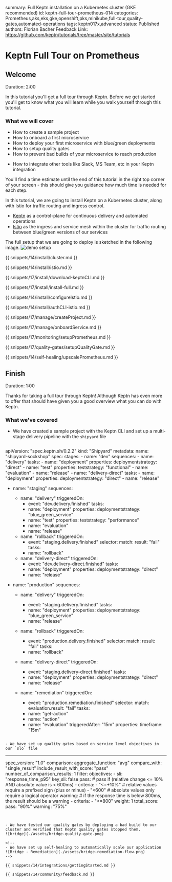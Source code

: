 summary: Full Keptn installation on a Kubernetes cluster (GKE recommended)
id: keptn-full-tour-prometheus-014
categories: Prometheus,aks,eks,gke,openshift,pks,minikube,full-tour,quality-gates,automated-operations
tags: keptn017x,advanced
status: Published 
authors: Florian Bacher
Feedback Link: https://github.com/keptn/tutorials/tree/master/site/tutorials


# Keptn Full Tour on Prometheus

## Welcome
Duration: 2:00 

In this tutorial you'll get a full tour through Keptn. Before we get started you'll get to know what you will learn while you walk yourself through this tutorial.

### What we will cover
- How to create a sample project
- How to onboard a first microservice
- How to deploy your first microservice with blue/green deployments
- How to setup quality gates 
- How to prevent bad builds of your microservice to reach production
<!--  How to automatically scale your microservice with Keptn -->
- How to integrate other tools like Slack, MS Team, etc in your Keptn integration

You'll find a time estimate until the end of this tutorial in the right top corner of your screen - this should give you guidance how much time is needed for each step.


In this tutorial, we are going to install Keptn on a Kubernetes cluster, along with Istio for traffic routing and ingress control.

- [Keptn](https://keptn.sh) as a control-plane for continuous delivery and automated operations
- [Istio](https://istio.io) as the ingress and service mesh within the cluster for traffic routing between blue/green versions of our services

The full setup that we are going to deploy is sketched in the following image.
![demo setup](./assets/full-tour-prometheus.png)

{{ snippets/14/install/cluster.md }}

{{ snippets/14/install/istio.md }}

{{ snippets/17/install/download-keptnCLI.md }}

{{ snippets/17/install/install-full.md }}

{{ snippets/14/install/configureIstio.md }}

{{ snippets/14/install/authCLI-istio.md }}

{{ snippets/17/manage/createProject.md }}

{{ snippets/17/manage/onboardService.md }}

{{ snippets/17/monitoring/setupPrometheus.md }}

{{ snippets/17/quality-gates/setupQualityGate.md }}

{{ snippets/14/self-healing/upscalePrometheus.md }}


## Finish
Duration: 1:00

Thanks for taking a full tour through Keptn!
Although Keptn has even more to offer that should have given you a good overview what you can do with Keptn.

### What we've covered

- We have created a sample project with the Keptn CLI and set up a multi-stage delivery pipeline with the `shipyard` file

  ```
apiVersion: "spec.keptn.sh/0.2.2"
kind: "Shipyard"
metadata:
  name: "shipyard-sockshop"
spec:
  stages:
    - name: "dev"
      sequences:
        - name: "delivery"
          tasks:
            - name: "deployment"
              properties:
                deploymentstrategy: "direct"
            - name: "test"
              properties:
                teststrategy: "functional"
            - name: "evaluation"
            - name: "release"
        - name: "delivery-direct"
          tasks:
            - name: "deployment"
              properties:
                deploymentstrategy: "direct"
            - name: "release"

  - name: "staging"
    sequences:
      - name: "delivery"
        triggeredOn:
          - event: "dev.delivery.finished"
        tasks:
          - name: "deployment"
            properties:
              deploymentstrategy: "blue_green_service"
          - name: "test"
            properties:
              teststrategy: "performance"
          - name: "evaluation"
          - name: "release"
      - name: "rollback"
        triggeredOn:
          - event: "staging.delivery.finished"
            selector:
              match:
                result: "fail"
        tasks:
          - name: "rollback"
      - name: "delivery-direct"
        triggeredOn:
          - event: "dev.delivery-direct.finished"
        tasks:
          - name: "deployment"
            properties:
              deploymentstrategy: "direct"
          - name: "release"

  - name: "production"
    sequences:
      - name: "delivery"
        triggeredOn:
          - event: "staging.delivery.finished"
        tasks:
          - name: "deployment"
            properties:
              deploymentstrategy: "blue_green_service"
          - name: "release"
      - name: "rollback"
        triggeredOn:
          - event: "production.delivery.finished"
            selector:
              match:
                result: "fail"
        tasks:
          - name: "rollback"
      - name: "delivery-direct"
        triggeredOn:
          - event: "staging.delivery-direct.finished"
        tasks:
          - name: "deployment"
            properties:
              deploymentstrategy: "direct"
          - name: "release"

      - name: "remediation"
        triggeredOn:
          - event: "production.remediation.finished"
            selector:
              match:
                evaluation.result: "fail"
        tasks:
          - name: "get-action"
          - name: "action"
          - name: "evaluation"
            triggeredAfter: "15m"
            properties:
              timeframe: "15m"

  ```

- We have set up quality gates based on service level objectives in our `slo` file
  ```
  ---
  spec_version: "1.0"
  comparison:
    aggregate_function: "avg"
    compare_with: "single_result"
    include_result_with_score: "pass"
    number_of_comparison_results: 1
  filter:
  objectives:
    - sli: "response_time_p95"
      key_sli: false
      pass:             # pass if (relative change <= 10% AND absolute value is < 600ms)
        - criteria:
            - "<=+10%"  # relative values require a prefixed sign (plus or minus)
            - "<600"    # absolute values only require a logical operator
      warning:          # if the response time is below 800ms, the result should be a warning
        - criteria:
            - "<=800"
      weight: 1
  total_score:
    pass: "90%"
    warning: "75%"
  ```


- We have tested our quality gates by deploying a bad build to our cluster and verified that Keptn quality gates stopped them.
  ![bridge](./assets/bridge-quality-gate.png)

<!--
- We have set up self-healing to automatically scale our application 
  ![Bridge - Remediation](./assets/bridge-remediation-flow.png)
-->

{{ snippets/14/integrations/gettingStarted.md }}

{{ snippets/14/community/feedback.md }}
